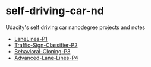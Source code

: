 # self-driving-car-nd
Udacity's self driving car nanodegree projects and notes

* [LaneLines-P1](https://github.com/jaeoh2/self-driving-car-nd/tree/master/CarND-LaneLines-P1)
* [Traffic-Sign-Classifier-P2](https://github.com/jaeoh2/self-driving-car-nd/tree/master/CarND-Traffic-Sign-Classifier-Project-P2)
* [Behavioral-Cloning-P3](https://github.com/jaeoh2/self-driving-car-nd/tree/master/CarND-Behavioral-Cloning-P3)
* [Advanced-Lane-Lines-P4](https://github.com/jaeoh2/self-driving-car-nd/tree/master/CarND-Advanced-Lane-Lines-P4)

